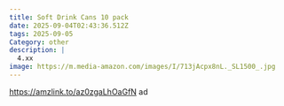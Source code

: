 ```yaml
---
title: Soft Drink Cans 10 pack
date: 2025-09-04T02:43:36.512Z
tags: 2025-09-05
Category: other
description: |
  4.xx
image: https://m.media-amazon.com/images/I/713jAcpx8nL._SL1500_.jpg
---
```

  https://amzlink.to/az0zgaLhOaGfN  ad